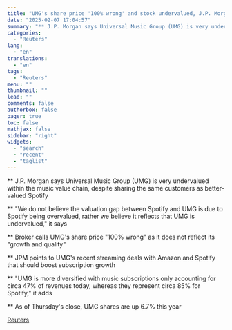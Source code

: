 ```yaml
---
title: "UMG's share price '100% wrong' and stock undervalued, J.P. Morgan says"
date: "2025-02-07 17:04:57"
summary: "** J.P. Morgan says Universal Music Group (UMG) is very undervalued within the music value chain, despite sharing the same customers as better-valued Spotify ** \"We do not believe the valuation gap between Spotify and UMG is due to Spotify being overvalued, rather we believe it reflects that UMG is..."
categories:
  - "Reuters"
lang:
  - "en"
translations:
  - "en"
tags:
  - "Reuters"
menu: ""
thumbnail: ""
lead: ""
comments: false
authorbox: false
pager: true
toc: false
mathjax: false
sidebar: "right"
widgets:
  - "search"
  - "recent"
  - "taglist"
---
```


\*\* J.P. Morgan says Universal Music Group (UMG) is very undervalued within the music value chain, despite sharing the same customers as better-valued Spotify

\*\* "We do not believe the valuation gap between Spotify and UMG is due to Spotify being overvalued, rather we believe it reflects that UMG is undervalued," it says

\*\* Broker calls UMG's share price "100% wrong" as it does not reflect its "growth and quality"

\*\* JPM points to UMG's recent streaming deals with Amazon and Spotify that should boost subscription growth

\*\* "UMG is more diversified with music subscriptions only accounting for circa 47% of revenues today, whereas they represent circa 85% for Spotify," it adds

\*\* As of Thursday's close, UMG shares are up 6.7% this year

[Reuters](https://www.tradingview.com/news/reuters.com,2025:newsml_L8N3OY0O2:0-umg-s-share-price-100-wrong-and-stock-undervalued-j-p-morgan-says/)
